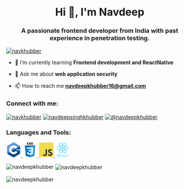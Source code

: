 <h1 align="center">Hi 👋, I'm Navdeep</h1>
<h3 align="center">A passionate frontend developer from India with past experience in penetration testing.</h3>

<p align="left"> <a href="https://twitter.com/navkhubber" target="blank"><img src="https://img.shields.io/twitter/follow/navkhubber?logo=twitter&style=for-the-badge" alt="navkhubber" /></a> </p>

- 🌱 I’m currently learning **Frontend development and ReactNative**

- 💬 Ask me about **web application security**

- 📫 How to reach me **navdeepkhubber16@gmail.com**

<h3 align="left">Connect with me:</h3>
<p align="left">
<a href="https://twitter.com/navkhubber" target="blank"><img align="center" src="https://raw.githubusercontent.com/rahuldkjain/github-profile-readme-generator/master/src/images/icons/Social/twitter.svg" alt="navkhubber" height="30" width="40" /></a>
<a href="https://linkedin.com/in/navdeepsinghkhubber" target="blank"><img align="center" src="https://raw.githubusercontent.com/rahuldkjain/github-profile-readme-generator/master/src/images/icons/Social/linked-in-alt.svg" alt="navdeepsinghkhubber" height="30" width="40" /></a>
<a href="https://medium.com/@navdeepkhubber" target="blank"><img align="center" src="https://raw.githubusercontent.com/rahuldkjain/github-profile-readme-generator/master/src/images/icons/Social/medium.svg" alt="@navdeepkhubber" height="30" width="40" /></a>
</p>

<h3 align="left">Languages and Tools:</h3>
<p align="left"> <a href="https://www.w3schools.com/cpp/" target="_blank" rel="noreferrer"> <img src="https://raw.githubusercontent.com/devicons/devicon/master/icons/cplusplus/cplusplus-original.svg" alt="cplusplus" width="40" height="40"/> </a> <a href="https://www.w3schools.com/css/" target="_blank" rel="noreferrer"> <img src="https://raw.githubusercontent.com/devicons/devicon/master/icons/css3/css3-original-wordmark.svg" alt="css3" width="40" height="40"/> </a> <a href="https://developer.mozilla.org/en-US/docs/Web/JavaScript" target="_blank" rel="noreferrer"> <img src="https://raw.githubusercontent.com/devicons/devicon/master/icons/javascript/javascript-original.svg" alt="javascript" width="40" height="40"/> </a> <a href="https://reactjs.org/" target="_blank" rel="noreferrer"> <img src="https://raw.githubusercontent.com/devicons/devicon/master/icons/react/react-original-wordmark.svg" alt="react" width="40" height="40"/> </a> </p>

<p><img align="left" src="https://github-readme-stats.vercel.app/api/top-langs?username=navdeepkhubber&show_icons=true&locale=en&layout=compact" alt="navdeepkhubber" /></p>

<p>&nbsp;<img align="center" src="https://github-readme-stats.vercel.app/api?username=navdeepkhubber&show_icons=true&locale=en" alt="navdeepkhubber" /></p>

<p><img align="center" src="https://github-readme-streak-stats.herokuapp.com/?user=navdeepkhubber&" alt="navdeepkhubber" /></p>


<!--
**Navdeepkhubber/Navdeepkhubber** is a ✨ _special_ ✨ repository because its `README.md` (this file) appears on your GitHub profile.

Here are some ideas to get you started:

- 🔭 I’m currently working on ...
- 🌱 I’m currently learning ...
- 👯 I’m looking to collaborate on ...
- 🤔 I’m looking for help with ...
- 💬 Ask me about ...
- 📫 How to reach me: ...
- 😄 Pronouns: ...
- ⚡ Fun fact: ...
-->
